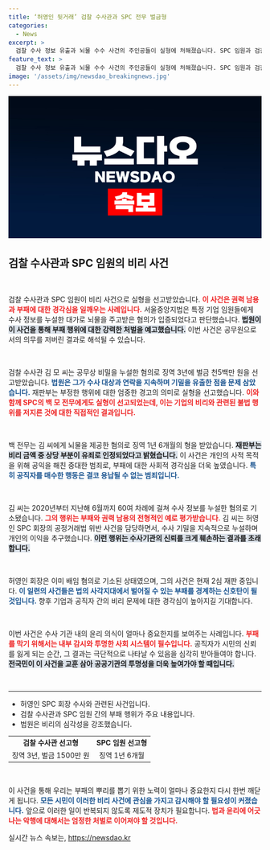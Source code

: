 ```yaml
---
title: ‘허영인 뒷거래’ 검찰 수사관과 SPC 전무 벌금형
categories:
  - News
excerpt: >
  검찰 수사 정보 유출과 뇌물 수수 사건의 주인공들이 실형에 처해졌습니다. SPC 임원과 검찰 수사관의 비리 행각은 법정에서 강력하게 질타받았으며, 부패의 부메랑이 되어 돌아왔습니다! 클릭하여 상세한 내용을 확인하세요!
feature_text: >
  검찰 수사 정보 유출과 뇌물 수수 사건의 주인공들이 실형에 처해졌습니다. SPC 임원과 검찰 수사관의 비리 행각은 법정에서 강력하게 질타받았으며, 부패의 부메랑이 되어 돌아왔습니다! 클릭하여 상세한 내용을 확인하세요!
image: '/assets/img/newsdao_breakingnews.jpg'
---
```


<p><img src="/assets/img/newsdao_breakingnews.jpg" alt="cryptoinkorea 속보" /></p>

<h2 data-ke-size="size26">검찰 수사관과 SPC 임원의 비리 사건</h2>

<p data-ke-size="size16">&nbsp;</p>

<p>검찰 수사관과 SPC 임원이 비리 사건으로 실형을 선고받았습니다. <b><span style="color: #ee2323;">이 사건은 권력 남용과 부패에 대한 경각심을 일깨우는 사례입니다.</span></b> 서울중앙지법은 특정 기업 임원들에게 수사 정보를 누설한 대가로 뇌물을 주고받은 혐의가 입증되었다고 판단했습니다. <b><span style="background-color: #21538527;">법원이 이 사건을 통해 부패 행위에 대한 강력한 처벌을 예고했습니다.</span></b> 이번 사건은 공무원으로서의 의무를 저버린 결과로 해석될 수 있습니다.</p>

<p data-ke-size="size16">&nbsp;</p>

<p>검찰 수사관 김 모 씨는 공무상 비밀을 누설한 혐의로 징역 3년에 벌금 천5백만 원을 선고받았습니다. <b><span style="color: #1a5490;">법원은 그가 수사 대상과 연락을 지속하며 기밀을 유출한 점을 문제 삼았습니다.</span></b> 재판부는 부정한 행위에 대한 엄중한 경고의 의미로 실형을 선고했습니다. <b><span style="color: #ee2323;">이와 함께 SPC의 백 모 전무에게도 실형이 선고되었는데, 이는 기업의 비리와 관련된 불법 행위를 저지른 것에 대한 직접적인 결과입니다.</span></b></p>

<p data-ke-size="size16">&nbsp;</p>

<p>백 전무는 김 씨에게 뇌물을 제공한 혐의로 징역 1년 6개월의 형을 받았습니다. <b><span style="background-color: #21538527;">재판부는 비리 금액 중 상당 부분이 유죄로 인정되었다고 밝혔습니다.</span></b> 이 사건은 개인의 사적 목적을 위해 공익을 해친 중대한 범죄로, 부패에 대한 사회적 경각심을 더욱 높였습니다. <b><span style="color: #1a5490;">특히 공직자를 매수한 행동은 결코 용납될 수 없는 범죄입니다.</span></b></p>

<p data-ke-size="size16">&nbsp;</p>

<p>김 씨는 2020년부터 지난해 6월까지 60여 차례에 걸쳐 수사 정보를 누설한 혐의로 기소됐습니다. <b><span style="color: #ee2323;">그의 행위는 부패와 권력 남용의 전형적인 예로 평가받습니다.</span></b> 김 씨는 허영인 SPC 회장의 공정거래법 위반 사건을 담당하면서, 수사 기밀을 지속적으로 누설하며 개인의 이익을 추구했습니다. <b><span style="background-color: #21538527;">이런 행위는 수사기관의 신뢰를 크게 훼손하는 결과를 초래합니다.</span></b></p>

<p data-ke-size="size16">&nbsp;</p>

<p>허영인 회장은 이미 배임 혐의로 기소된 상태였으며, 그의 사건은 현재 2심 재판 중입니다. <b><span style="color: #1a5490;">이 일련의 사건들은 법의 사각지대에서 벌어질 수 있는 부패를 경계하는 신호탄이 될 것입니다.</span></b> 향후 기업과 공직자 간의 비리 문제에 대한 경각심이 높아지길 기대합니다.</p>

<p data-ke-size="size16">&nbsp;</p>

<p>이번 사건은 수사 기관 내의 윤리 의식이 얼마나 중요한지를 보여주는 사례입니다. <b><span style="color: #ee2323;">부패를 막기 위해서는 내부 감시와 투명한 사회 시스템이 필수입니다.</span></b> 공직자가 시민의 신뢰를 잃게 되는 순간, 그 결과는 극단적으로 나타날 수 있음을 심각히 받아들여야 합니다. <b><span style="background-color: #21538527;">전국민이 이 사건을 교훈 삼아 공공기관의 투명성을 더욱 높여가야 할 때입니다.</span></b></p>

<p data-ke-size="size16">&nbsp;</p>

<hr>

<ul>
<li>허영인 SPC 회장 수사와 관련된 사건입니다.</li>
<li>검찰 수사관과 SPC 임원 간의 부패 행위가 주요 내용입니다.</li>
<li>법원은 비리의 심각성을 강조했습니다.</li>
</ul>

<table style="width: 100%;">
<tr>
<td style="text-align: center; height: 17px;"><b>검찰 수사관 선고형</b></td>
<td style="text-align: center; height: 17px;"><b>SPC 임원 선고형</b></td>
</tr>
<tr>
<td style="text-align: center; height: 17px;">징역 3년, 벌금 1500만 원</td>
<td style="text-align: center; height: 17px;">징역 1년 6개월</td>
</tr>
</table>

<p data-ke-size="size16">&nbsp;</p>

<p>이 사건을 통해 우리는 부패의 뿌리를 뽑기 위한 노력이 얼마나 중요한지 다시 한번 깨닫게 됩니다. <b><span style="color: #1a5490;">모든 시민이 이러한 비리 사건에 관심을 가지고 감시해야 할 필요성이 커졌습니다.</span></b> 앞으로 이러한 일이 반복되지 않도록 제도적 장치가 필요합니다. <b><span style="color: #ee2323;">법과 윤리에 어긋나는 악행에 대해서는 엄정한 처벌로 이어져야 할 것입니다.</span></b></p>
실시간 뉴스 속보는, <a href="https://newsdao.kr" rel="dofollow">https://newsdao.kr</a>


